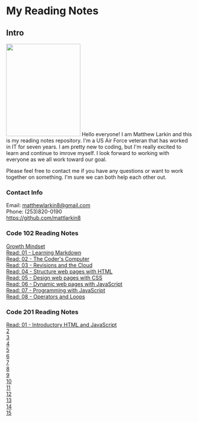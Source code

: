 # **My Reading Notes**

## **Intro**

<img src="https://user-images.githubusercontent.com/104344814/165158585-2c82acc3-4646-48fb-bfff-8ba10c0c8ea5.jpeg" width="200" height="250" />  
Hello everyone! I am Matthew Larkin and this is my reading notes repository. I'm a US Air Force veteran that has worked in IT for seven years. I am pretty new to coding, but I'm really excited to learn and continue to imrove myself. I look forward to working with everyone as we all work toward our goal.

Please feel free to contact me if you have any questions or want to work together on something. I'm sure we can both help each other out.

### **Contact Info**

Email: matthewlarkin8@gmail.com  
Phone: (253)820-0190  
<https://github.com/mattlarkin8>

### **Code 102 Reading Notes**

[Growth Mindset](https://github.com/mattlarkin8/reading-notes/102/Growth%20Mindset.md)  
[Read: 01 - Learning Markdown](https://github.com/mattlarkin8/reading-notes/102/Markdown.md)  
[Read: 02 - The Coder's Computer](https://github.com/mattlarkin8/reading-notes/102/Coder.md)  
[Read: 03 - Revisions and the Cloud](https://github.com/mattlarkin8/reading-notes/102/Cloud.md)  
[Read: 04 - Structure web pages with HTML](https://github.com/mattlarkin8/reading-notes/102/HTML.md)  
[Read: 05 - Design web pages with CSS](https://github.com/mattlarkin8/reading-notes/102/CSS.md)  
[Read: 06 - Dynamic web pages with JavaScript](https://github.com/mattlarkin8/reading-notes/102/JS.md)  
[Read: 07 - Programming with JavaScript](https://github.com/mattlarkin8/reading-notes/102/Functions.md)  
[Read: 08 - Operators and Loops](https://github.com/mattlarkin8/reading-notes/102/Loops.md)  

### **Code 201 Reading Notes**

[Read: 01 - Introductory HTML and JavaScript](https://github.com/mattlarkin8/reading-notes/201/class-01.md)  
[2](class-02.md)  
[3](class-03.md)  
[4](class-04.md)  
[5](class-05.md)  
[6](class-06.md)  
[7](class-07.md)  
[8](class-08.md)  
[9](class-09.md)  
[10](class-10.md)  
[11](class-11.md)  
[12](class-12.md)  
[13](class-13.md)  
[14](class-14.md)  
[15](class-15.md)  
